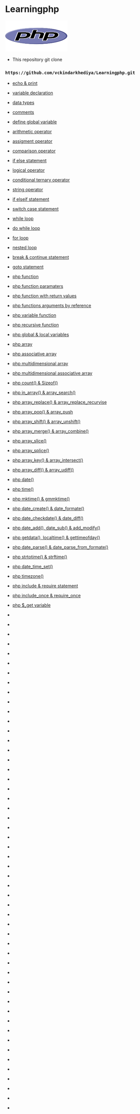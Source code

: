 # Learningphp

<code><img src="https://github.com/devicons/devicon/blob/master/icons/php/php-original.svg" title="php" alt="php" width="200" height="100"/></code>

- This repository git clone

### `https://github.com/vckindarkhediya/Learningphp.git`

- [echo & print](https://github.com/vckindarkhediya/Learningphp/blob/php/Day-1-Learning/index.php)
- [variable declaration ](https://github.com/vckindarkhediya/Learningphp/blob/php/Day-2-Learning/index.php)
- [data types ](https://github.com/vckindarkhediya/Learningphp/blob/php/Day-3-Learning/index.php)
- [comments ](https://github.com/vckindarkhediya/Learningphp/blob/php/Day-4-Learning/index.php)
- [define global variable](https://github.com/vckindarkhediya/Learningphp/blob/php/Day-5-Learning/index.php)

- [arithmetic operator](https://github.com/vckindarkhediya/Learningphp/blob/php/Day-6-Learning/index.php)

- [assigment operator](https://github.com/vckindarkhediya/Learningphp/blob/php/Day-7-Learning/index.php)
- [comparison operator](https://github.com/vckindarkhediya/Learningphp/blob/php/Day-8-Learning/index.php)
- [if else statement](https://github.com/vckindarkhediya/Learningphp/blob/php/Day-9-Learning/index.php)
- [logical operator](https://github.com/vckindarkhediya/Learningphp/blob/php/Day-10-Learning/index.php)
- [conditional ternary operator](https://github.com/vckindarkhediya/Learningphp/blob/php/Day-11-Learning/index.php)
- [string operator](https://github.com/vckindarkhediya/Learningphp/blob/php/Day-12-Learning/index.php)
- [if elseif statement](https://github.com/vckindarkhediya/Learningphp/blob/php/Day-13-Learning/index.php)
- [switch case statement](https://github.com/vckindarkhediya/Learningphp/blob/php/Day-14-Learning/index.php)
- [while loop](https://github.com/vckindarkhediya/Learningphp/blob/php/Day-15-Learning/index.php)
- [do while loop](https://github.com/vckindarkhediya/Learningphp/blob/php/Day-16-Learning/index.php)
- [for loop](https://github.com/vckindarkhediya/Learningphp/blob/php/Day-17-Learning/index.php)
- [nested loop](https://github.com/vckindarkhediya/Learningphp/blob/php/Day-18-Learning/index.php)
- [break & continue statement](https://github.com/vckindarkhediya/Learningphp/blob/php/Day-19-Learning/index.php)
- [goto statement](https://github.com/vckindarkhediya/Learningphp/blob/php/Day-20-Learning/index.php)
- [php function](https://github.com/vckindarkhediya/Learningphp/blob/php/Day-21-Learning/index.php)
- [php function paramaters](https://github.com/vckindarkhediya/Learningphp/blob/php/Day-22-Learning/index.php)
- [php function with return values](https://github.com/vckindarkhediya/Learningphp/blob/php/Day-23-Learning/index.php)
- [php functions arguments by reference](https://github.com/vckindarkhediya/Learningphp/blob/php/Day-24-Learning/index.php)
- [php variable function](https://github.com/vckindarkhediya/Learningphp/blob/php/Day-25-Learning/index.php)
- [php recursive function](https://github.com/vckindarkhediya/Learningphp/blob/php/Day-26-Learning/index.php)
- [php global & local variables](https://github.com/vckindarkhediya/Learningphp/blob/php/Day-27-Learning/index.php)
- [php array](https://github.com/vckindarkhediya/Learningphp/blob/php/Day-28-Learning/index.php)
- [php associative array](https://github.com/vckindarkhediya/Learningphp/blob/php/Day-29-Learning/index.php)
- [php multidimensional array](https://github.com/vckindarkhediya/Learningphp/blob/php/Day-30-Learning/index.php)
- [php multidimensional associative array](https://github.com/vckindarkhediya/Learningphp/blob/php/Day-31-Learning/index.php)
- [php count() & Sizeof()](https://github.com/vckindarkhediya/Learningphp/blob/php/Day-32-Learning/index.php)
- [php in_array() & array_search()](https://github.com/vckindarkhediya/Learningphp/blob/php/Day-33-Learning/index.php)
- [php array_replace() & array_replace_recurvise](https://github.com/vckindarkhediya/Learningphp/blob/php/Day-34-Learning/index.php)
- [php array_pop() & array_push](https://github.com/vckindarkhediya/Learningphp/blob/php/Day-35-Learning/index.php)
- [php array_shift() & array_unshift()](https://github.com/vckindarkhediya/Learningphp/blob/php/Day-36-Learning/index.php)
- [php array_merge() & array_combine()](https://github.com/vckindarkhediya/Learningphp/blob/php/Day-37-Learning/index.php)
- [php array_slice()](https://github.com/vckindarkhediya/Learningphp/blob/php/Day-38-Learning/index.php)
- [php array_splice()](https://github.com/vckindarkhediya/Learningphp/blob/php/Day-39-Learning/index.php)
- [php array_key() & array_intersect()](https://github.com/vckindarkhediya/Learningphp/blob/php/Day-40-Learning/index.php)
- [php array_diff() & array_udiff()](https://github.com/vckindarkhediya/Learningphp/blob/php/Day-41-Learning/index.php)
- [php date()](https://github.com/vckindarkhediya/Learningphp/blob/php/Day-42-Learning/index.php)
- [php time()](https://github.com/vckindarkhediya/Learningphp/blob/php/Day-43-Learning/index.php)
- [php mktime() & gmmktime()](https://github.com/vckindarkhediya/Learningphp/blob/php/Day-44-Learning/index.php)
- [php date_create() & date_formate()](https://github.com/vckindarkhediya/Learningphp/blob/php/Day-45-Learning/index.php)
- [php date_checkdate() & date_diff()](https://github.com/vckindarkhediya/Learningphp/blob/php/Day-46-Learning/index.php)
- [php date_add(), date_sub() & add_modify()](https://github.com/vckindarkhediya/Learningphp/blob/php/Day-47-Learning/index.php)
- [php getdata(), localtime() & gettimeofday()](https://github.com/vckindarkhediya/Learningphp/blob/php/Day-48-Learning/index.php)
- [php date_parse() & date_parse_from_formate()](https://github.com/vckindarkhediya/Learningphp/blob/php/Day-49-Learning/index.php)
- [php strtotime() & strftime()](https://github.com/vckindarkhediya/Learningphp/blob/php/Day-50-Learning/index.php)
- [php date_time_set()](https://github.com/vckindarkhediya/Learningphp/blob/php/Day-51-Learning/index.php)
- [php timezone()](https://github.com/vckindarkhediya/Learningphp/blob/php/Day-52-Learning/index.php)
- [php include & require statement](https://github.com/vckindarkhediya/Learningphp/blob/php/Day-53-Learning/index.php)
- [php include_once & require_once](https://github.com/vckindarkhediya/Learningphp/blob/php/Day-54-Learning/index.php)
- [php $_get variable](https://github.com/vckindarkhediya/Learningphp/blob/php/Day-55-Learning/index.php)
- [](https://github.com/vckindarkhediya/Learningphp/blob/php/Day-4-Learning/index.php)
- [](https://github.com/vckindarkhediya/Learningphp/blob/php/Day-4-Learning/index.php)
- [](https://github.com/vckindarkhediya/Learningphp/blob/php/Day-4-Learning/index.php)
- [](https://github.com/vckindarkhediya/Learningphp/blob/php/Day-4-Learning/index.php)
- [](https://github.com/vckindarkhediya/Learningphp/blob/php/Day-4-Learning/index.php)
- [](https://github.com/vckindarkhediya/Learningphp/blob/php/Day-4-Learning/index.php)
- [](https://github.com/vckindarkhediya/Learningphp/blob/php/Day-4-Learning/index.php)
- [](https://github.com/vckindarkhediya/Learningphp/blob/php/Day-4-Learning/index.php)
- [](https://github.com/vckindarkhediya/Learningphp/blob/php/Day-4-Learning/index.php)
- [](https://github.com/vckindarkhediya/Learningphp/blob/php/Day-4-Learning/index.php)
- [](https://github.com/vckindarkhediya/Learningphp/blob/php/Day-4-Learning/index.php)
- [](https://github.com/vckindarkhediya/Learningphp/blob/php/Day-4-Learning/index.php)
- [](https://github.com/vckindarkhediya/Learningphp/blob/php/Day-4-Learning/index.php)
- [](https://github.com/vckindarkhediya/Learningphp/blob/php/Day-4-Learning/index.php)
- [](https://github.com/vckindarkhediya/Learningphp/blob/php/Day-4-Learning/index.php)
- [](https://github.com/vckindarkhediya/Learningphp/blob/php/Day-4-Learning/index.php)
- [](https://github.com/vckindarkhediya/Learningphp/blob/php/Day-4-Learning/index.php)
- [](https://github.com/vckindarkhediya/Learningphp/blob/php/Day-4-Learning/index.php)
- [](https://github.com/vckindarkhediya/Learningphp/blob/php/Day-4-Learning/index.php)
- [](https://github.com/vckindarkhediya/Learningphp/blob/php/Day-4-Learning/index.php)
- [](https://github.com/vckindarkhediya/Learningphp/blob/php/Day-4-Learning/index.php)
- [](https://github.com/vckindarkhediya/Learningphp/blob/php/Day-4-Learning/index.php)
- [](https://github.com/vckindarkhediya/Learningphp/blob/php/Day-4-Learning/index.php)
- [](https://github.com/vckindarkhediya/Learningphp/blob/php/Day-4-Learning/index.php)
- [](https://github.com/vckindarkhediya/Learningphp/blob/php/Day-4-Learning/index.php)
- [](https://github.com/vckindarkhediya/Learningphp/blob/php/Day-4-Learning/index.php)
- [](https://github.com/vckindarkhediya/Learningphp/blob/php/Day-4-Learning/index.php)
- [](https://github.com/vckindarkhediya/Learningphp/blob/php/Day-4-Learning/index.php)
- [](https://github.com/vckindarkhediya/Learningphp/blob/php/Day-4-Learning/index.php)
- [](https://github.com/vckindarkhediya/Learningphp/blob/php/Day-4-Learning/index.php)
- [](https://github.com/vckindarkhediya/Learningphp/blob/php/Day-4-Learning/index.php)
- [](https://github.com/vckindarkhediya/Learningphp/blob/php/Day-4-Learning/index.php)
- [](https://github.com/vckindarkhediya/Learningphp/blob/php/Day-4-Learning/index.php)
- [](https://github.com/vckindarkhediya/Learningphp/blob/php/Day-4-Learning/index.php)
- [](https://github.com/vckindarkhediya/Learningphp/blob/php/Day-4-Learning/index.php)
- [](https://github.com/vckindarkhediya/Learningphp/blob/php/Day-4-Learning/index.php)
- [](https://github.com/vckindarkhediya/Learningphp/blob/php/Day-4-Learning/index.php)
- [](https://github.com/vckindarkhediya/Learningphp/blob/php/Day-4-Learning/index.php)
- [](https://github.com/vckindarkhediya/Learningphp/blob/php/Day-4-Learning/index.php)
- [](https://github.com/vckindarkhediya/Learningphp/blob/php/Day-4-Learning/index.php)
- [](https://github.com/vckindarkhediya/Learningphp/blob/php/Day-4-Learning/index.php)
- [](https://github.com/vckindarkhediya/Learningphp/blob/php/Day-4-Learning/index.php)
- [](https://github.com/vckindarkhediya/Learningphp/blob/php/Day-4-Learning/index.php)
- [](https://github.com/vckindarkhediya/Learningphp/blob/php/Day-4-Learning/index.php)
- [](https://github.com/vckindarkhediya/Learningphp/blob/php/Day-4-Learning/index.php)
- [](https://github.com/vckindarkhediya/Learningphp/blob/php/Day-4-Learning/index.php)
- [](https://github.com/vckindarkhediya/Learningphp/blob/php/Day-4-Learning/index.php)
- [](https://github.com/vckindarkhediya/Learningphp/blob/php/Day-4-Learning/index.php)
- [](https://github.com/vckindarkhediya/Learningphp/blob/php/Day-4-Learning/index.php)
- [](https://github.com/vckindarkhediya/Learningphp/blob/php/Day-4-Learning/index.php)
- [](https://github.com/vckindarkhediya/Learningphp/blob/php/Day-4-Learning/index.php)
- [](https://github.com/vckindarkhediya/Learningphp/blob/php/Day-4-Learning/index.php)
